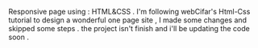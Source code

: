 
Responsive page using : HTML&CSS .
I'm following webCifar's Html-Css tutorial to design a wonderful one page site , I made some changes and skipped some steps . the project isn't finish and i'll be updating the code soon .
